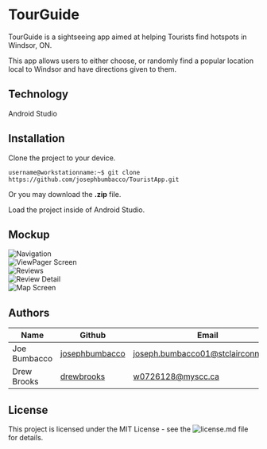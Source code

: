 # TourGuide

TourGuide is a sightseeing app aimed at helping Tourists find hotspots in Windsor, ON.

This app allows users to either choose, or randomly find a popular location local to Windsor and have directions given to them.

## Technology

Android Studio

## Installation
 
  Clone the project to your device.
  ```
  username@workstationname:~$ git clone https://github.com/josephbumbacco/TouristApp.git
  ```
  Or you may download the **.zip** file.
  
  Load the project inside of Android Studio.

## Mockup

![Navigation](https://github.com/josephbumbacco/TouristApp/blob/ReadMe/app/src/images/MenuScreen.png)
</br>
![ViewPager Screen](https://github.com/josephbumbacco/TouristApp/blob/ReadMe/app/src/images/ViewPagerScreen.png)
</br>
![Reviews](https://github.com/josephbumbacco/TouristApp/blob/ReadMe/app/src/images/Reviews%20Screen.png)
</br>
![Review Detail](https://github.com/josephbumbacco/TouristApp/blob/ReadMe/app/src/images/Reviews%20Detail.png)
</br>
![Map Screen](https://github.com/josephbumbacco/TouristApp/blob/ReadMe/app/src/images/Map%20Screen.png)
</br>

## Authors

| Name             | Github                                              |                           Email     |
| -------------    | --------------------------------------------------- | ----------------------------------- |
| Joe Bumbacco     | [josephbumbacco](https://github.com/josephbumbacco) | joseph.bumbacco01@stclairconnect.ca |
| Drew Brooks      | [drewbrooks](https://github.com/DrewBrooks)         | w0726128@myscc.ca                   |

## License

This project is licensed under the MIT License - see the ![license.md](https://github.com/josephbumbacco/TouristApp/blob/master/LICENSE) file for details.
